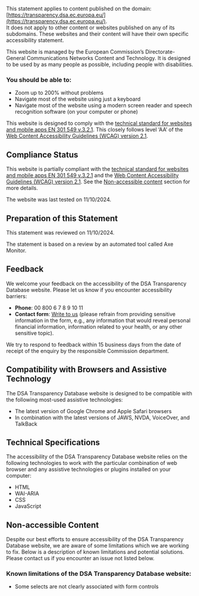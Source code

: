 This statement applies to content published on the domain: [https://transparency.dsa.ec.europa.eu/](https://transparency.dsa.ec.europa.eu/).  
It does not apply to other content or websites published on any of its subdomains. These websites and their content will have their own specific accessibility statement.

This website is managed by the European Commission’s Directorate-General Communications Networks Content and Technology. It is designed to be used by as many people as possible, including people with disabilities.

### You should be able to:
- Zoom up to 200% without problems
- Navigate most of the website using just a keyboard
- Navigate most of the website using a modern screen reader and speech recognition software (on your computer or phone)

This website is designed to comply with the [technical standard for websites and mobile apps EN 301 549 v.3.2.1](https://www.etsi.org/deliver/etsi_en/301500_301599/301549/03.02.01_60/en_301549v030201p.pdf). This closely follows level ‘AA’ of the [Web Content Accessibility Guidelines (WCAG) version 2.1](https://www.w3.org/TR/WCAG21/).

## Compliance Status
This website is partially compliant with the [technical standard for websites and mobile apps EN 301 549 v.3.2.1](https://www.etsi.org/deliver/etsi_en/301500_301599/301549/03.02.01_60/en_301549v030201p.pdf) and the [Web Content Accessibility Guidelines (WCAG) version 2.1](https://www.w3.org/TR/WCAG21/). See the [Non-accessible content](#non-accessible-content) section for more details.

The website was last tested on 11/10/2024.

## Preparation of this Statement
This statement was reviewed on 11/10/2024.  

The statement is based on a review by an automated tool called Axe Monitor.

## Feedback
We welcome your feedback on the accessibility of the DSA Transparency Database website. Please let us know if you encounter accessibility barriers:

- **Phone**: 00 800 6 7 8 9 10 11
- **Contact form**: [Write to us](#) (please refrain from providing sensitive information in the form, e.g., any information that would reveal personal financial information, information related to your health, or any other sensitive topic).

We try to respond to feedback within 15 business days from the date of receipt of the enquiry by the responsible Commission department.

## Compatibility with Browsers and Assistive Technology
The DSA Transparency Database website is designed to be compatible with the following most-used assistive technologies:
- The latest version of Google Chrome and Apple Safari browsers
- In combination with the latest versions of JAWS, NVDA, VoiceOver, and TalkBack

## Technical Specifications
The accessibility of the DSA Transparency Database website relies on the following technologies to work with the particular combination of web browser and any assistive technologies or plugins installed on your computer:
- HTML
- WAI-ARIA
- CSS
- JavaScript

## Non-accessible Content
Despite our best efforts to ensure accessibility of the DSA Transparency Database website, we are aware of some limitations which we are working to fix. Below is a description of known limitations and potential solutions. Please contact us if you encounter an issue not listed below.

### Known limitations of the DSA Transparency Database website:

- Some selects are not clearly associated with form controls

